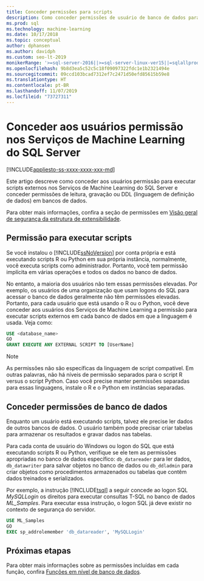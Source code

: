 ```yaml
---
title: Conceder permissões para scripts
description: Como conceder permissões de usuário de banco de dados para a execução de script R e Python nos Serviços de Machine Learning do SQL Server.
ms.prod: sql
ms.technology: machine-learning
ms.date: 10/17/2018
ms.topic: conceptual
author: dphansen
ms.author: davidph
ms.custom: seo-lt-2019
monikerRange: '>=sql-server-2016||>=sql-server-linux-ver15||=sqlallproducts-allversions'
ms.openlocfilehash: 9b8d3ea5c52c5c18f09097322fdc1e1b2321494e
ms.sourcegitcommit: 09ccd103bcad7312ef7c2471d50efd85615b59e8
ms.translationtype: HT
ms.contentlocale: pt-BR
ms.lasthandoff: 11/07/2019
ms.locfileid: "73727311"
---
```

# <a name="give-users-permission-to-sql-server-machine-learning-services"></a>Conceder aos usuários permissão nos Serviços de Machine Learning do SQL Server
[!INCLUDE[appliesto-ss-xxxx-xxxx-xxx-md](../../includes/appliesto-ss-xxxx-xxxx-xxx-md.md)]

Este artigo descreve como conceder aos usuários permissão para executar scripts externos nos Serviços de Machine Learning do SQL Server e conceder permissões de leitura, gravação ou DDL (linguagem de definição de dados) em bancos de dados.

Para obter mais informações, confira a seção de permissões em [Visão geral de segurança da estrutura de extensibilidade](../../advanced-analytics/concepts/security.md#permissions).

<a name="permissions-external-script"></a>

## <a name="permission-to-run-scripts"></a>Permissão para executar scripts

Se você instalou o [!INCLUDE[ssNoVersion](../../includes/ssnoversion-md.md)] por conta própria e está executando scripts R ou Python em sua própria instância, normalmente, você executa scripts como administrador. Portanto, você tem permissão implícita em várias operações e todos os dados no banco de dados.

No entanto, a maioria dos usuários não tem essas permissões elevadas. Por exemplo, os usuários de uma organização que usam logons do SQL para acessar o banco de dados geralmente não têm permissões elevadas. Portanto, para cada usuário que está usando o R ou o Python, você deve conceder aos usuários dos Serviços de Machine Learning a permissão para executar scripts externos em cada banco de dados em que a linguagem é usada. Veja como:

```sql
USE <database_name>
GO
GRANT EXECUTE ANY EXTERNAL SCRIPT TO [UserName]
```

> [!NOTE]
> As permissões não são específicas da linguagem de script compatível. Em outras palavras, não há níveis de permissão separados para o script R versus o script Python. Caso você precise manter permissões separadas para essas linguagens, instale o R e o Python em instâncias separadas.

<a name="permissions-db"></a> 

## <a name="grant-databases-permissions"></a>Conceder permissões de banco de dados

Enquanto um usuário está executando scripts, talvez ele precise ler dados de outros bancos de dados. O usuário também pode precisar criar tabelas para armazenar os resultados e gravar dados nas tabelas.

Para cada conta de usuário do Windows ou logon do SQL que está executando scripts R ou Python, verifique se ele tem as permissões apropriadas no banco de dados específico: `db_datareader` para ler dados, `db_datawriter` para salvar objetos no banco de dados ou `db_ddladmin` para criar objetos como procedimentos armazenados ou tabelas que contêm dados treinados e serializados.

Por exemplo, a instrução [!INCLUDE[tsql](../../includes/tsql-md.md)] a seguir concede ao logon SQL *MySQLLogin* os direitos para executar consultas T-SQL no banco de dados *ML_Samples*. Para executar essa instrução, o logon SQL já deve existir no contexto de segurança do servidor.

```sql
USE ML_Samples
GO
EXEC sp_addrolemember 'db_datareader', 'MySQLLogin'
```

## <a name="next-steps"></a>Próximas etapas

Para obter mais informações sobre as permissões incluídas em cada função, confira [Funções em nível de banco de dados](../../relational-databases/security/authentication-access/database-level-roles.md).